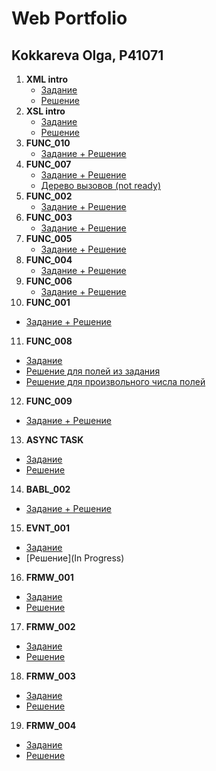 # Web Portfolio

## Kokkareva Olga, P41071


1. **XML intro**
   - [Задание](https://kodaktor.ru/g/xml_intro)
   - [Решение](https://github.com/kkkrv/xml_intro/)
2. **XSL intro**
   - [Задание](https://kodaktor.ru/g/xsl_intro)
   - [Решение](https://github.com/kkkrv/xsl_intro/)
3. **FUNC_010**
   - [Задание + Решение](https://kodaktor.ru/func_daf04)
4. **FUNC_007**
   - [Задание + Решение](https://kodaktor.ru/func_7901d)
   - [Дерево вызовов (not ready)]()
5. **FUNC_002**
   - [Задание + Решение](https://kodaktor.ru/func_842ea)
6. **FUNC_003**
   - [Задание + Решение](https://kodaktor.ru/func_7fc5c)
7. **FUNC_005**
   - [Задание + Решение](https://kodaktor.ru/func_04398)  
8. **FUNC_004**
   - [Задание + Решение](https://kodaktor.ru/func_3bd8d)
9. **FUNC_006**
   - [Задание + Решение](https://kodaktor.ru/func_a4159)
10. **FUNC_001**
   - [Задание + Решение](https://kodaktor.ru/task_func_6ed2c)
11. **FUNC_008**
   - [Задание](https://kodaktor.ru/func_008)
   - [Решение для полей из задания](https://kodaktor.ru/func_5ca33)
   - [Решение для произвольного числа полей](https://kodaktor.ru/click_0f194)
12. **FUNC_009**
   - [Задание + Решение](https://kodaktor.ru/func_41410)
13. **ASYNC TASK**
   - [Задание](https://kodaktor.ru/async_tasks)
   - [Решение](https://kodaktor.ru/click_c3e96)
14. **BABL_002**
   - [Задание + Решение](https://kodaktor.ru/bind02032018_c818a)
15. **EVNT_001**
   - [Задание](https://kodaktor.ru/g/evnt_001)
   - [Решение](In Progress)
16. **FRMW_001**
   - [Задание](https://kodaktor.ru/frmw_001)
   - [Решение](https://kodaktor.ru/react_state_d8c6e)
17. **FRMW_002**
   - [Задание](https://kodaktor.ru/frmw_002)
   - [Решение](https://kodaktor.ru/vue_starter_233c3)
18. **FRMW_003**
   - [Задание](https://kodaktor.ru/frmw_003)
   - [Решение](https://kodaktor.ru/vue_props_18026)
19. **FRMW_004**
   - [Задание](https://kodaktor.ru/frmw_004)
   - [Решение](https://kodaktor.ru/vue_starter_88838)   
   
   
  
  
  

